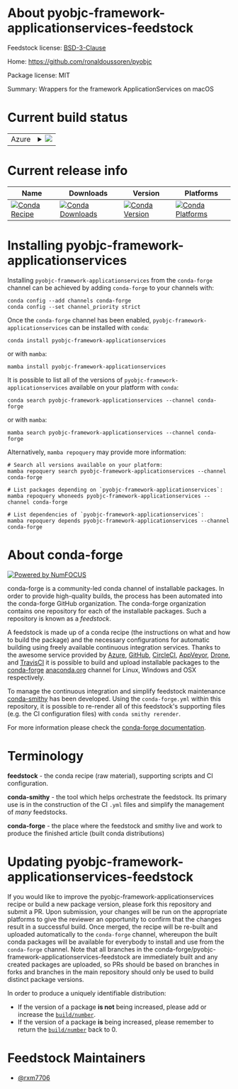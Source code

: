 About pyobjc-framework-applicationservices-feedstock
====================================================

Feedstock license: [BSD-3-Clause](https://github.com/conda-forge/pyobjc-framework-applicationservices-feedstock/blob/main/LICENSE.txt)

Home: https://github.com/ronaldoussoren/pyobjc

Package license: MIT

Summary: Wrappers for the framework ApplicationServices on macOS

Current build status
====================


<table>
    
  <tr>
    <td>Azure</td>
    <td>
      <details>
        <summary>
          <a href="https://dev.azure.com/conda-forge/feedstock-builds/_build/latest?definitionId=20358&branchName=main">
            <img src="https://dev.azure.com/conda-forge/feedstock-builds/_apis/build/status/pyobjc-framework-applicationservices-feedstock?branchName=main">
          </a>
        </summary>
        <table>
          <thead><tr><th>Variant</th><th>Status</th></tr></thead>
          <tbody><tr>
              <td>osx_64_python3.10.____cpython</td>
              <td>
                <a href="https://dev.azure.com/conda-forge/feedstock-builds/_build/latest?definitionId=20358&branchName=main">
                  <img src="https://dev.azure.com/conda-forge/feedstock-builds/_apis/build/status/pyobjc-framework-applicationservices-feedstock?branchName=main&jobName=osx&configuration=osx%20osx_64_python3.10.____cpython" alt="variant">
                </a>
              </td>
            </tr><tr>
              <td>osx_64_python3.11.____cpython</td>
              <td>
                <a href="https://dev.azure.com/conda-forge/feedstock-builds/_build/latest?definitionId=20358&branchName=main">
                  <img src="https://dev.azure.com/conda-forge/feedstock-builds/_apis/build/status/pyobjc-framework-applicationservices-feedstock?branchName=main&jobName=osx&configuration=osx%20osx_64_python3.11.____cpython" alt="variant">
                </a>
              </td>
            </tr><tr>
              <td>osx_64_python3.12.____cpython</td>
              <td>
                <a href="https://dev.azure.com/conda-forge/feedstock-builds/_build/latest?definitionId=20358&branchName=main">
                  <img src="https://dev.azure.com/conda-forge/feedstock-builds/_apis/build/status/pyobjc-framework-applicationservices-feedstock?branchName=main&jobName=osx&configuration=osx%20osx_64_python3.12.____cpython" alt="variant">
                </a>
              </td>
            </tr><tr>
              <td>osx_64_python3.13.____cp313</td>
              <td>
                <a href="https://dev.azure.com/conda-forge/feedstock-builds/_build/latest?definitionId=20358&branchName=main">
                  <img src="https://dev.azure.com/conda-forge/feedstock-builds/_apis/build/status/pyobjc-framework-applicationservices-feedstock?branchName=main&jobName=osx&configuration=osx%20osx_64_python3.13.____cp313" alt="variant">
                </a>
              </td>
            </tr><tr>
              <td>osx_64_python3.9.____cpython</td>
              <td>
                <a href="https://dev.azure.com/conda-forge/feedstock-builds/_build/latest?definitionId=20358&branchName=main">
                  <img src="https://dev.azure.com/conda-forge/feedstock-builds/_apis/build/status/pyobjc-framework-applicationservices-feedstock?branchName=main&jobName=osx&configuration=osx%20osx_64_python3.9.____cpython" alt="variant">
                </a>
              </td>
            </tr><tr>
              <td>osx_arm64_python3.10.____cpython</td>
              <td>
                <a href="https://dev.azure.com/conda-forge/feedstock-builds/_build/latest?definitionId=20358&branchName=main">
                  <img src="https://dev.azure.com/conda-forge/feedstock-builds/_apis/build/status/pyobjc-framework-applicationservices-feedstock?branchName=main&jobName=osx&configuration=osx%20osx_arm64_python3.10.____cpython" alt="variant">
                </a>
              </td>
            </tr><tr>
              <td>osx_arm64_python3.11.____cpython</td>
              <td>
                <a href="https://dev.azure.com/conda-forge/feedstock-builds/_build/latest?definitionId=20358&branchName=main">
                  <img src="https://dev.azure.com/conda-forge/feedstock-builds/_apis/build/status/pyobjc-framework-applicationservices-feedstock?branchName=main&jobName=osx&configuration=osx%20osx_arm64_python3.11.____cpython" alt="variant">
                </a>
              </td>
            </tr><tr>
              <td>osx_arm64_python3.12.____cpython</td>
              <td>
                <a href="https://dev.azure.com/conda-forge/feedstock-builds/_build/latest?definitionId=20358&branchName=main">
                  <img src="https://dev.azure.com/conda-forge/feedstock-builds/_apis/build/status/pyobjc-framework-applicationservices-feedstock?branchName=main&jobName=osx&configuration=osx%20osx_arm64_python3.12.____cpython" alt="variant">
                </a>
              </td>
            </tr><tr>
              <td>osx_arm64_python3.13.____cp313</td>
              <td>
                <a href="https://dev.azure.com/conda-forge/feedstock-builds/_build/latest?definitionId=20358&branchName=main">
                  <img src="https://dev.azure.com/conda-forge/feedstock-builds/_apis/build/status/pyobjc-framework-applicationservices-feedstock?branchName=main&jobName=osx&configuration=osx%20osx_arm64_python3.13.____cp313" alt="variant">
                </a>
              </td>
            </tr><tr>
              <td>osx_arm64_python3.9.____cpython</td>
              <td>
                <a href="https://dev.azure.com/conda-forge/feedstock-builds/_build/latest?definitionId=20358&branchName=main">
                  <img src="https://dev.azure.com/conda-forge/feedstock-builds/_apis/build/status/pyobjc-framework-applicationservices-feedstock?branchName=main&jobName=osx&configuration=osx%20osx_arm64_python3.9.____cpython" alt="variant">
                </a>
              </td>
            </tr>
          </tbody>
        </table>
      </details>
    </td>
  </tr>
</table>

Current release info
====================

| Name | Downloads | Version | Platforms |
| --- | --- | --- | --- |
| [![Conda Recipe](https://img.shields.io/badge/recipe-pyobjc--framework--applicationservices-green.svg)](https://anaconda.org/conda-forge/pyobjc-framework-applicationservices) | [![Conda Downloads](https://img.shields.io/conda/dn/conda-forge/pyobjc-framework-applicationservices.svg)](https://anaconda.org/conda-forge/pyobjc-framework-applicationservices) | [![Conda Version](https://img.shields.io/conda/vn/conda-forge/pyobjc-framework-applicationservices.svg)](https://anaconda.org/conda-forge/pyobjc-framework-applicationservices) | [![Conda Platforms](https://img.shields.io/conda/pn/conda-forge/pyobjc-framework-applicationservices.svg)](https://anaconda.org/conda-forge/pyobjc-framework-applicationservices) |

Installing pyobjc-framework-applicationservices
===============================================

Installing `pyobjc-framework-applicationservices` from the `conda-forge` channel can be achieved by adding `conda-forge` to your channels with:

```
conda config --add channels conda-forge
conda config --set channel_priority strict
```

Once the `conda-forge` channel has been enabled, `pyobjc-framework-applicationservices` can be installed with `conda`:

```
conda install pyobjc-framework-applicationservices
```

or with `mamba`:

```
mamba install pyobjc-framework-applicationservices
```

It is possible to list all of the versions of `pyobjc-framework-applicationservices` available on your platform with `conda`:

```
conda search pyobjc-framework-applicationservices --channel conda-forge
```

or with `mamba`:

```
mamba search pyobjc-framework-applicationservices --channel conda-forge
```

Alternatively, `mamba repoquery` may provide more information:

```
# Search all versions available on your platform:
mamba repoquery search pyobjc-framework-applicationservices --channel conda-forge

# List packages depending on `pyobjc-framework-applicationservices`:
mamba repoquery whoneeds pyobjc-framework-applicationservices --channel conda-forge

# List dependencies of `pyobjc-framework-applicationservices`:
mamba repoquery depends pyobjc-framework-applicationservices --channel conda-forge
```


About conda-forge
=================

[![Powered by
NumFOCUS](https://img.shields.io/badge/powered%20by-NumFOCUS-orange.svg?style=flat&colorA=E1523D&colorB=007D8A)](https://numfocus.org)

conda-forge is a community-led conda channel of installable packages.
In order to provide high-quality builds, the process has been automated into the
conda-forge GitHub organization. The conda-forge organization contains one repository
for each of the installable packages. Such a repository is known as a *feedstock*.

A feedstock is made up of a conda recipe (the instructions on what and how to build
the package) and the necessary configurations for automatic building using freely
available continuous integration services. Thanks to the awesome service provided by
[Azure](https://azure.microsoft.com/en-us/services/devops/), [GitHub](https://github.com/),
[CircleCI](https://circleci.com/), [AppVeyor](https://www.appveyor.com/),
[Drone](https://cloud.drone.io/welcome), and [TravisCI](https://travis-ci.com/)
it is possible to build and upload installable packages to the
[conda-forge](https://anaconda.org/conda-forge) [anaconda.org](https://anaconda.org/)
channel for Linux, Windows and OSX respectively.

To manage the continuous integration and simplify feedstock maintenance
[conda-smithy](https://github.com/conda-forge/conda-smithy) has been developed.
Using the ``conda-forge.yml`` within this repository, it is possible to re-render all of
this feedstock's supporting files (e.g. the CI configuration files) with ``conda smithy rerender``.

For more information please check the [conda-forge documentation](https://conda-forge.org/docs/).

Terminology
===========

**feedstock** - the conda recipe (raw material), supporting scripts and CI configuration.

**conda-smithy** - the tool which helps orchestrate the feedstock.
                   Its primary use is in the construction of the CI ``.yml`` files
                   and simplify the management of *many* feedstocks.

**conda-forge** - the place where the feedstock and smithy live and work to
                  produce the finished article (built conda distributions)


Updating pyobjc-framework-applicationservices-feedstock
=======================================================

If you would like to improve the pyobjc-framework-applicationservices recipe or build a new
package version, please fork this repository and submit a PR. Upon submission,
your changes will be run on the appropriate platforms to give the reviewer an
opportunity to confirm that the changes result in a successful build. Once
merged, the recipe will be re-built and uploaded automatically to the
`conda-forge` channel, whereupon the built conda packages will be available for
everybody to install and use from the `conda-forge` channel.
Note that all branches in the conda-forge/pyobjc-framework-applicationservices-feedstock are
immediately built and any created packages are uploaded, so PRs should be based
on branches in forks and branches in the main repository should only be used to
build distinct package versions.

In order to produce a uniquely identifiable distribution:
 * If the version of a package **is not** being increased, please add or increase
   the [``build/number``](https://docs.conda.io/projects/conda-build/en/latest/resources/define-metadata.html#build-number-and-string).
 * If the version of a package **is** being increased, please remember to return
   the [``build/number``](https://docs.conda.io/projects/conda-build/en/latest/resources/define-metadata.html#build-number-and-string)
   back to 0.

Feedstock Maintainers
=====================

* [@rxm7706](https://github.com/rxm7706/)

